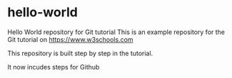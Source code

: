 # hello-world
Hello World repository for Git tutorial
This is an example repository for the Git tutorial on https://www.w3schools.com

This repository is built step by step in the tutorial.

It now incudes steps for Github
